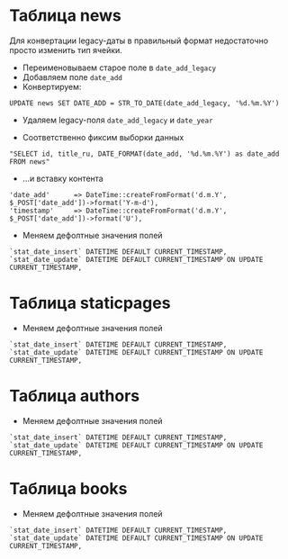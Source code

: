 # Таблица news

Для конвертации legacy-даты в правильный формат недостаточно просто изменить тип ячейки. 

- Переименовываем старое поле в `date_add_legacy`
- Добавляем поле `date_add`
- Конвертируем:
```
UPDATE news SET DATE_ADD = STR_TO_DATE(date_add_legacy, '%d.%m.%Y')
```
- Удаляем legacy-поля `date_add_legacy` и `date_year`

- Соответственно фиксим выборки данных
```
"SELECT id, title_ru, DATE_FORMAT(date_add, '%d.%m.%Y') as date_add FROM news"
```
- ...и вставку контента
```
'date_add'      => DateTime::createFromFormat('d.m.Y', $_POST['date_add'])->format('Y-m-d'),
'timestamp'     => DateTime::createFromFormat('d.m.Y', $_POST['date_add'])->format('U'),
```
- Меняем дефолтные значения полей 
```
`stat_date_insert` DATETIME DEFAULT CURRENT_TIMESTAMP,
`stat_date_update` DATETIME DEFAULT CURRENT_TIMESTAMP ON UPDATE CURRENT_TIMESTAMP,
```

# Таблица staticpages

- Меняем дефолтные значения полей 
```
`stat_date_insert` DATETIME DEFAULT CURRENT_TIMESTAMP,
`stat_date_update` DATETIME DEFAULT CURRENT_TIMESTAMP ON UPDATE CURRENT_TIMESTAMP,
```

# Таблица authors 

- Меняем дефолтные значения полей 
```
`stat_date_insert` DATETIME DEFAULT CURRENT_TIMESTAMP,
`stat_date_update` DATETIME DEFAULT CURRENT_TIMESTAMP ON UPDATE CURRENT_TIMESTAMP,
```

# Таблица books

- Меняем дефолтные значения полей 
```
`stat_date_insert` DATETIME DEFAULT CURRENT_TIMESTAMP,
`stat_date_update` DATETIME DEFAULT CURRENT_TIMESTAMP ON UPDATE CURRENT_TIMESTAMP,
```
